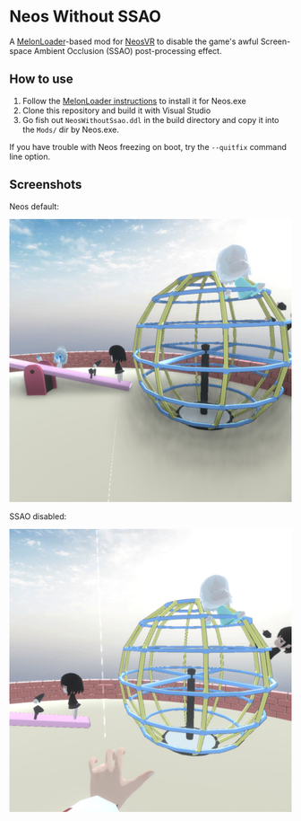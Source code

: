 # Neos Without SSAO

A [MelonLoader](https://melonwiki.xyz/)-based mod for [NeosVR](https://neos.com/) to
disable the game's awful Screen-space Ambient Occlusion (SSAO) post-processing effect.

## How to use

1. Follow the [MelonLoader instructions](https://melonwiki.xyz/#/README) to install it for Neos.exe
2. Clone this repository and build it with Visual Studio
3. Go fish out `NeosWithoutSsao.ddl` in the build directory and copy it into the `Mods/` dir by Neos.exe.

If you have trouble with Neos freezing on boot, try the `--quitfix` command line option.

## Screenshots

Neos default:

![Default settings](img/before.jpg)

SSAO disabled:

![ssao disabled](img/after.jpg)
